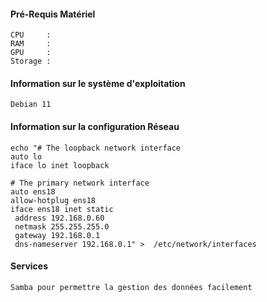 #### Pré-Requis Matériel
```
CPU     :
RAM     :
GPU     :
Storage :
```

#### Information sur le système d'exploitation
```
Debian 11
```

#### Information sur la configuration Réseau
```
echo "# The loopback network interface
auto lo
iface lo inet loopback

# The primary network interface
auto ens18
allow-hotplug ens18
iface ens18 inet static
 address 192.168.0.60
 netmask 255.255.255.0
 gateway 192.168.0.1
 dns-nameserver 192.168.0.1" >  /etc/network/interfaces
```

#### Services
```
Samba pour permettre la gestion des données facilement
```
